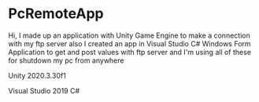 # PcRemoteApp
Hi, I made up an application with Unity Game Engine to make a connection with my ftp server also I created an app in Visual Studio C# Windows Form Application to get and post values with ftp server and I'm using all of these for shutdown my pc from anywhere


Unity 2020.3.30f1

Visual Studio 2019 C#
